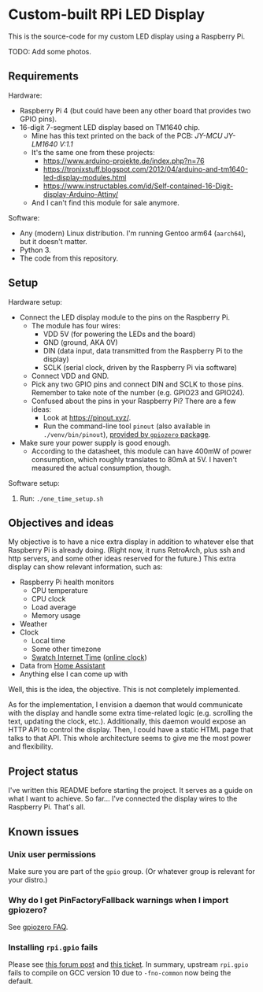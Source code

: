 # Custom-built RPi LED Display

This is the source-code for my custom LED display using a Raspberry Pi.

TODO: Add some photos.

## Requirements

Hardware:

* Raspberry Pi 4 (but could have been any other board that provides two GPIO pins).
* 16-digit 7-segment LED display based on TM1640 chip.
    * Mine has this text printed on the back of the PCB: *JY-MCU JY-LM1640 V:1.1*
    * It's the same one from these projects:
        * https://www.arduino-projekte.de/index.php?n=76
        * https://tronixstuff.blogspot.com/2012/04/arduino-and-tm1640-led-display-modules.html
        * https://www.instructables.com/id/Self-contained-16-Digit-display-Arduino-Attiny/
    * And I can't find this module for sale anymore.

Software:

* Any (modern) Linux distribution. I'm running Gentoo arm64 (`aarch64`), but it doesn't matter.
* Python 3.
* The code from this repository.

## Setup

Hardware setup:

* Connect the LED display module to the pins on the Raspberry Pi.
    * The module has four wires:
        * VDD 5V (for powering the LEDs and the board)
        * GND (ground, AKA 0V)
        * DIN (data input, data transmitted from the Raspberry Pi to the display)
        * SCLK (serial clock, driven by the Raspberry Pi via software)
    * Connect VDD and GND.
    * Pick any two GPIO pins and connect DIN and SCLK to those pins. Remember to take note of the number (e.g. GPIO23 and GPIO24).
    * Confused about the pins in your Raspberry Pi? There are a few ideas:
        * Look at <https://pinout.xyz/>.
        * Run the command-line tool `pinout` (also available in `./venv/bin/pinout`), [provided by `gpiozero` package](https://gpiozero.readthedocs.io/en/stable/cli_tools.html#pinout).
* Make sure your power supply is good enough.
    * According to the datasheet, this module can have 400mW of power consumption, which roughly translates to 80mA at 5V. I haven't measured the actual consumption, though.

Software setup:

1. Run: `./one_time_setup.sh`

## Objectives and ideas

My objective is to have a nice extra display in addition to whatever else that Raspberry Pi is already doing. (Right now, it runs RetroArch, plus ssh and http servers, and some other ideas reserved for the future.) This extra display can show relevant information, such as:

* Raspberry Pi health monitors
    * CPU temperature
    * CPU clock
    * Load average
    * Memory usage
* Weather
* Clock
    * Local time
    * Some other timezone
    * [Swatch Internet Time](https://en.wikipedia.org/wiki/Swatch_Internet_Time) ([online clock](https://github.com/Clidus/swatch))
* Data from [Home Assistant](https://www.home-assistant.io/)
* Anything else I can come up with

Well, this is the idea, the objective. This is not completely implemented.

As for the implementation, I envision a daemon that would communicate with the display and handle some extra time-related logic (e.g. scrolling the text, updating the clock, etc.). Additionally, this daemon would expose an HTTP API to control the display. Then, I could have a static HTML page that talks to that API. This whole architecture seems to give me the most power and flexibility.

## Project status

I've written this README before starting the project. It serves as a guide on what I want to achieve. So far... I've connected the display wires to the Raspberry Pi. That's all.

## Known issues

### Unix user permissions

Make sure you are part of the `gpio` group. (Or whatever group is relevant for your distro.)

### Why do I get PinFactoryFallback warnings when I import gpiozero?

See [gpiozero FAQ](https://gpiozero.readthedocs.io/en/stable/faq.html#why-do-i-get-pinfactoryfallback-warnings-when-i-import-gpiozero).

### Installing `rpi.gpio` fails

Please see [this forum post](https://www.raspberrypi.org/forums/viewtopic.php?p=1665230#p1665230) and [this ticket](https://sourceforge.net/p/raspberry-gpio-python/tickets/187/). In summary, upstream `rpi.gpio` fails to compile on GCC version 10 due to `-fno-common` now being the default.
